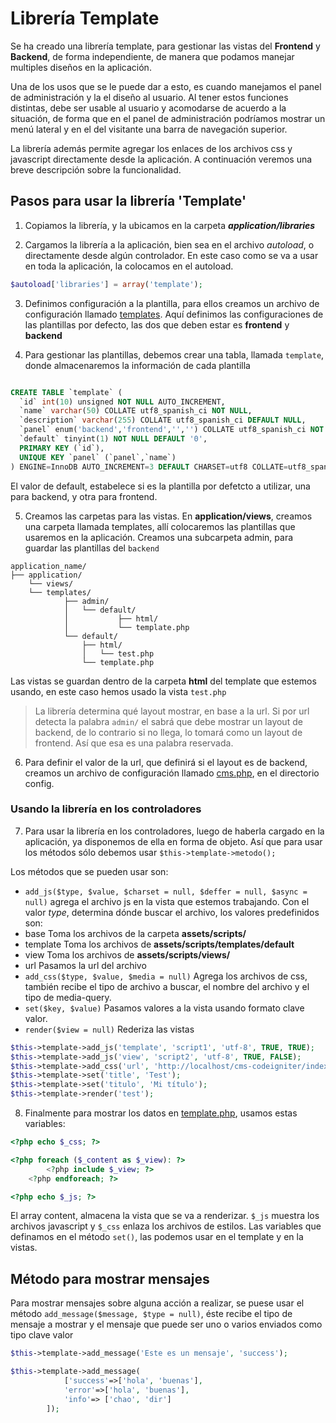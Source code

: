 # Librería Template

Se ha creado una librería template, para gestionar las vistas del **Frontend** y **Backend**, de forma independiente, de manera que podamos manejar multiples diseños en la aplicación.

Una de los usos que se le puede dar a esto, es cuando manejamos el panel de administración y la el diseño al usuario. Al tener estos funciones distintas, debe ser usable al usuario y acomodarse de acuerdo a la situación, de forma que en el panel de administración podríamos mostrar un menú lateral y en el del visitante una barra de navegación superior.

La librería además permite agregar los enlaces de los archivos css y javascript directamente desde la aplicación. A continuación veremos una breve descripción sobre la funcionalidad.

## Pasos para usar la librería 'Template'

1. Copiamos la librería, y la ubicamos en la carpeta **_application/libraries_**

2. Cargamos la librería a la aplicación, bien sea en el archivo *autoload*, o directamente desde algún controlador. 
En este caso como se va a usar en toda la aplicación, la colocamos en el autoload.
```php 
$autoload['libraries'] = array('template');
```

3. Definimos configuración a la plantilla, para ellos creamos un archivo de configuración llamado [templates](../application/config/templates.php).
Aquí definimos las configuraciones de las plantillas por defecto, las dos que deben estar es **frontend** y **backend**

4. Para gestionar las plantillas, debemos crear una tabla, llamada `template`, donde almacenaremos la información de cada plantilla 
```sql 

CREATE TABLE `template` (
  `id` int(10) unsigned NOT NULL AUTO_INCREMENT,
  `name` varchar(50) COLLATE utf8_spanish_ci NOT NULL,
  `description` varchar(255) COLLATE utf8_spanish_ci DEFAULT NULL,
  `panel` enum('backend','frontend','','') COLLATE utf8_spanish_ci NOT NULL,
  `default` tinyint(1) NOT NULL DEFAULT '0',
  PRIMARY KEY (`id`),
  UNIQUE KEY `panel` (`panel`,`name`)
) ENGINE=InnoDB AUTO_INCREMENT=3 DEFAULT CHARSET=utf8 COLLATE=utf8_spanish_ci

```
El valor de default, estabelece si es la plantilla por defetcto a utilizar, una para backend, y otra para frontend.

5. Creamos las carpetas para las vistas.
En **application/views**, creamos una carpeta llamada templates, allí colocaremos las plantillas que usaremos en la aplicación. Creamos una subcarpeta admin, para guardar las plantillas del `backend`

```
application_name/
├── application/
	└── views/
   	└── templates/
			├── admin/
			│	└── default/
			│			├── html/
			│			└── template.php     
			└──	default/
				├── html/
				│	└── test.php
				└── template.php 

```

Las vistas se guardan dentro de la carpeta **html** del template que  estemos usando, en este caso hemos usado la vista `test.php`

> La librería determina qué layout mostrar, en base a la url. Si por url detecta la palabra `admin/` el sabrá que debe mostrar un layout de backend, de lo contrario si no llega, lo tomará como un layout de frontend. Así  que esa es una palabra reservada.

6. Para definir el valor de la url, que definirá si el layout es de backend, creamos un archivo de configuración llamado [cms.php](../application/config/cms.php), en el directorio config.

### Usando la librería en los controladores

7. Para usar la librería en los controladores, luego de haberla cargado en la aplicación, ya disponemos de ella en forma de objeto. Así que para usar los métodos sólo debemos usar `$this->template->metodo();`
 
 Los métodos que se pueden usar son:
- `add_js($type, $value, $charset = null, $deffer = null, $async = null)` agrega el archivo js  en la vista que estemos trabajando. Con el valor *type*, determina dónde buscar el archivo, los valores predefinidos son:
- base 			Toma los archivos de la carpeta **assets/scripts/**
- template      Toma los archivos de **assets/scripts/templates/default**
- view 			Toma los archivos de **assets/scripts/views/**
- url			Pasamos la url del archivo
- `add_css($type, $value, $media = null)` Agrega los archivos de css, también recibe el tipo de archivo a buscar, el nombre del archivo y el tipo de media-query.
- `set($key, $value)` Pasamos valores a la vista usando formato clave valor.
- `render($view = null)` Rederiza las vistas


```php 
$this->template->add_js('template', 'script1', 'utf-8', TRUE, TRUE);
$this->template->add_js('view', 'script2', 'utf-8', TRUE, FALSE);
$this->template->add_css('url', 'http://localhost/cms-codeigniter/index.php/test/', 'print');
$this->template->set('title', 'Test');
$this->template->set('titulo', 'Mi título');
$this->template->render('test');
```


8. Finalmente para mostrar los datos en [template.php](../application/views/templates/default/template.php), usamos estas variables:
```php 
<?php echo $_css; ?>

<?php foreach ($_content as $_view): ?>
		<?php include $_view; ?>
	<?php endforeach; ?>

<?php echo $_js; ?>
```
El array content, almacena la vista que se va a renderizar. `$_js` muestra los archivos javascript y `$_css` enlaza los archivos de estilos. Las variables que definamos en el método `set()`, las podemos usar en el template y en la vistas.

## Método para mostrar mensajes
Para mostrar mensajes sobre alguna acción a realizar, se puese usar el método  `add_message($message, $type = null)`, éste recibe el tipo de mensaje a mostrar y el mensaje que puede ser uno o varios enviados como tipo clave valor
```php 
$this->template->add_message('Este es un mensaje', 'success');

$this->template->add_message(
			['success'=>['hola', 'buenas'], 
			'error'=>['hola', 'buenas'],
			'info'=> ['chao', 'dir']
		]);
```


